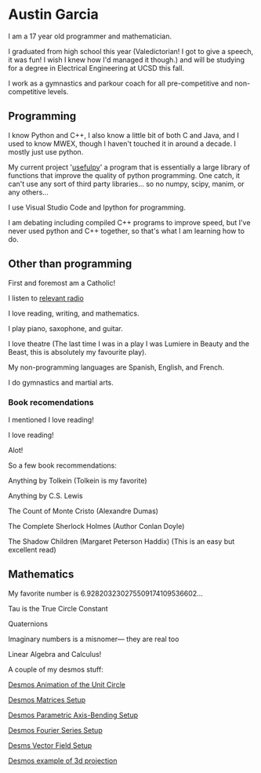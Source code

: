 # Austin Garcia

I am a 17 year old programmer and mathematician.

I graduated from high school this year (Valedictorian! I got to give a speech, it was fun! I wish I knew how I'd managed it though.) and will be studying for a degree in Electrical Engineering at UCSD this fall.

I work as a gymnastics and parkour coach for all pre-competitive and non-competitive levels.

## Programming

I know Python and C++, I also know a little bit of both C and Java, and I used to know MWEX, though I haven't touched it in around a decade. I mostly just use python.

My current project '[usefulpy](https://github.com/Augustin007/usefulpy)' a program that is essentially a large library of functions that improve the quality of python programming. One catch, it can't use any sort of third party libraries... so no numpy, scipy, manim, or any others... 

I use Visual Studio Code and Ipython for programming.

I am debating including compiled C++ programs to improve speed, but I've never used python and C++ together, so that's what I am learning how to do.

## Other than programming

First and foremost am a Catholic! 

I listen to [relevant radio](https://relevantradio.com/)

I love reading, writing, and mathematics.

I play piano, saxophone, and guitar. 

I love theatre (The last time I was in a play I was Lumiere in Beauty and the Beast, this is absolutely my favourite play). 

My non-programming languages are Spanish, English, and French.

I do gymnastics and martial arts.

### Book recomendations

I mentioned I love reading!

I love reading!

Alot!

So a few book recommendations:

Anything by Tolkein (Tolkein is my favorite)

Anything by C.S. Lewis

The Count of Monte Cristo (Alexandre Dumas)

The Complete Sherlock Holmes (Author Conlan Doyle)

The Shadow Children (Margaret Peterson Haddix) (This is an easy but excellent read)

## Mathematics

My favorite number is 6.928203230275509174109536602... 

Tau is the True Circle Constant

Quaternions

Imaginary numbers is a misnomer— they are real too

Linear Algebra and Calculus!


A couple of my desmos stuff:

[Desmos Animation of the Unit Circle](https://www.desmos.com/calculator/lzorsicscy)

[Desmos Matrices Setup](https://www.desmos.com/calculator/0qj4jdzyxh)

[Desmos Parametric Axis-Bending Setup](https://www.desmos.com/calculator/v6m8whr37n)

[Desmos Fourier Series Setup](https://www.desmos.com/calculator/i35womijug)

[Desms Vector Field Setup](https://www.desmos.com/calculator/rn0pbopu3q)

[Desmos example of 3d projection](https://www.desmos.com/calculator/dfw6mshjjj)
